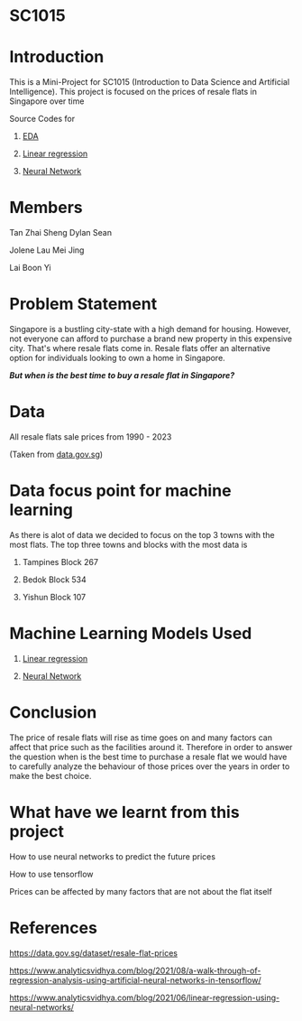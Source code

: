 # SC1015

# Introduction

This is a Mini-Project for SC1015 (Introduction to Data Science and Artificial Intelligence). This project is focused on the prices of resale flats in Singapore over time

Source Codes for

1. [EDA](https://github.com/Tzsds/SC1015/blob/main/EDA.ipynb)

2. [Linear regression](https://github.com/Tzsds/SC1015/blob/main/ML(Linear%20Regression).ipynb)

3. [Neural Network](https://github.com/Tzsds/SC1015/blob/main/ML(Neural%20Network).ipynb)

# Members

Tan Zhai Sheng Dylan Sean

Jolene Lau Mei Jing

Lai Boon Yi

# Problem Statement

Singapore is a bustling city-state with a high demand for housing. However, not everyone can afford to purchase a brand new property in this expensive city. That's where resale flats come in. Resale flats offer an alternative option for individuals looking to own a home in Singapore. 

***But when is the best time to buy a resale flat in Singapore?***

# Data

All resale flats sale prices from 1990 - 2023

(Taken from [data.gov.sg](https://data.gov.sg/dataset/resale-flat-prices))

# Data focus point for machine learning

As there is alot of data we decided to focus on the top 3 towns with the most flats. The top three towns and blocks with the most data is

1. Tampines Block 267

2. Bedok Block 534

3. Yishun Block 107

# Machine Learning Models Used

1. [Linear regression](https://github.com/Tzsds/SC1015/blob/main/ML(Linear%20Regression).ipynb)

2. [Neural Network](https://github.com/Tzsds/SC1015/blob/main/ML(Neural%20Network).ipynb)

# Conclusion

The price of resale flats will rise as time goes on and many factors can affect that price such as the facilities around it. Therefore in order to answer the question when is the best time to purchase a resale flat we would have to carefully analyze the behaviour of those prices over the years in order to make the best choice.

# What have we learnt from this project

How to use neural networks to predict the future prices

How to use tensorflow

Prices can be affected by many factors that are not about the flat itself

# References

https://data.gov.sg/dataset/resale-flat-prices

https://www.analyticsvidhya.com/blog/2021/08/a-walk-through-of-regression-analysis-using-artificial-neural-networks-in-tensorflow/

https://www.analyticsvidhya.com/blog/2021/06/linear-regression-using-neural-networks/


